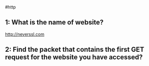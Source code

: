 #http 

## 1: What is the name of website? 
http://neverssl.com

## 2: Find the packet that contains the first GET request for the website you have accessed?

